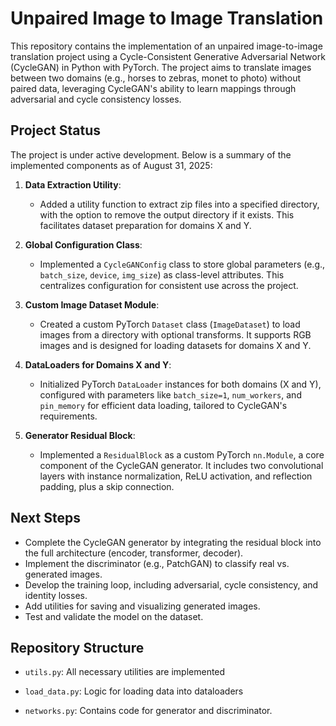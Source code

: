 # Unpaired Image to Image Translation

This repository contains the implementation of an unpaired image-to-image translation project using a Cycle-Consistent Generative Adversarial Network (CycleGAN) in Python with PyTorch. The project aims to translate images between two domains (e.g., horses to zebras, monet to photo) without paired data, leveraging CycleGAN's ability to learn mappings through adversarial and cycle consistency losses.

## Project Status

The project is under active development. Below is a summary of the implemented components as of August 31, 2025:

1. **Data Extraction Utility**:

   - Added a utility function to extract zip files into a specified directory, with the option to remove the output directory if it exists. This facilitates dataset preparation for domains X and Y.

2. **Global Configuration Class**:

   - Implemented a `CycleGANConfig` class to store global parameters (e.g., `batch_size`, `device`, `img_size`) as class-level attributes. This centralizes configuration for consistent use across the project.

3. **Custom Image Dataset Module**:

   - Created a custom PyTorch `Dataset` class (`ImageDataset`) to load images from a directory with optional transforms. It supports RGB images and is designed for loading datasets for domains X and Y.

4. **DataLoaders for Domains X and Y**:

   - Initialized PyTorch `DataLoader` instances for both domains (X and Y), configured with parameters like `batch_size=1`, `num_workers`, and `pin_memory` for efficient data loading, tailored to CycleGAN's requirements.

5. **Generator Residual Block**:

   - Implemented a `ResidualBlock` as a custom PyTorch `nn.Module`, a core component of the CycleGAN generator. It includes two convolutional layers with instance normalization, ReLU activation, and reflection padding, plus a skip connection.

## Next Steps

- Complete the CycleGAN generator by integrating the residual block into the full architecture (encoder, transformer, decoder).
- Implement the discriminator (e.g., PatchGAN) to classify real vs. generated images.
- Develop the training loop, including adversarial, cycle consistency, and identity losses.
- Add utilities for saving and visualizing generated images.
- Test and validate the model on the dataset.

## Repository Structure

- `utils.py`: All necessary utilities are implemented

- `load_data.py`: Logic for loading data into dataloaders

- `networks.py`: Contains code for generator and discriminator.
